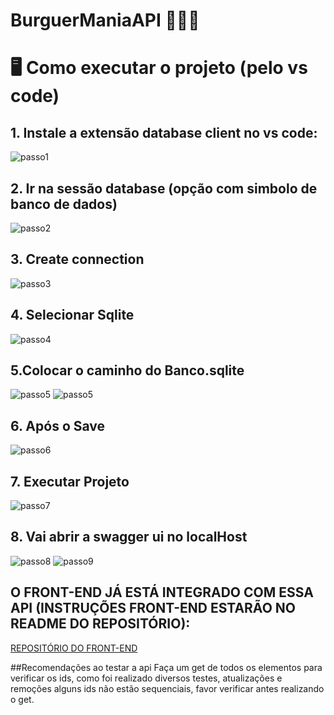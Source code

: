 # BurguerManiaAPI 🍔🍔🍔

# 🖥️ Como executar o projeto (pelo vs code)

## 1. Instale a extensão database client no vs code:

  ![passo1](/ImagesReadme/passo1.png)

## 2. Ir na sessão database (opção com simbolo de banco de dados)

  ![passo2](/ImagesReadme/passo2.png)

## 3. Create connection
   
  ![passo3](/ImagesReadme/passo3.png)

## 4. Selecionar Sqlite

  ![passo4](/ImagesReadme/passo4.png)

## 5.Colocar o caminho do Banco.sqlite
   ![passo5](/ImagesReadme/passo51.png)
  ![passo5](/ImagesReadme/passo5.png)

## 6. Após o Save

   ![passo6](/ImagesReadme/passo6.png)
   
## 7. Executar Projeto
 ![passo7](/ImagesReadme/passo7.png) 

## 8. Vai abrir a swagger ui no localHost
 ![passo8](/ImagesReadme/passo8.png)
 ![passo9](/ImagesReadme/passo9.png)

## O FRONT-END JÁ ESTÁ INTEGRADO COM ESSA API (INSTRUÇÕES FRONT-END ESTARÃO NO README DO REPOSITÓRIO):
[REPOSITÓRIO DO FRONT-END](https://github.com/OuranN/BurguerMania.git)


  ##Recomendações ao testar a api
  Faça um get de todos os elementos para verificar os ids, como foi realizado diversos testes, atualizações e remoções alguns ids não estão sequenciais, favor verificar antes realizando o get.
